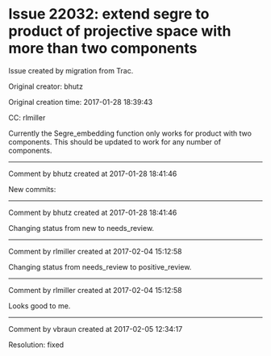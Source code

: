 # Issue 22032: extend segre to product of projective space with more than two components

Issue created by migration from Trac.

Original creator: bhutz

Original creation time: 2017-01-28 18:39:43

CC:  rlmiller

Currently the Segre_embedding function only works for product with two components. This should be updated to work for any number of components.


---

Comment by bhutz created at 2017-01-28 18:41:46

New commits:


---

Comment by bhutz created at 2017-01-28 18:41:46

Changing status from new to needs_review.


---

Comment by rlmiller created at 2017-02-04 15:12:58

Changing status from needs_review to positive_review.


---

Comment by rlmiller created at 2017-02-04 15:12:58

Looks good to me.


---

Comment by vbraun created at 2017-02-05 12:34:17

Resolution: fixed
